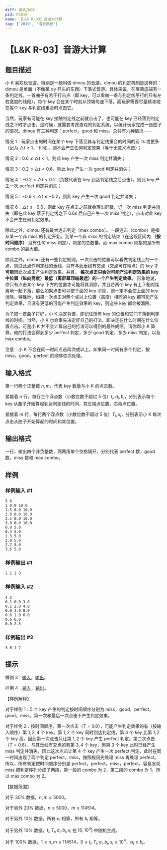 ```yaml
---
diff: 省选/NOI-
pid: P5819
name: 【L&K R-03】音游大计算
tag: ['2019', '洛谷原创']
---
```

# 【L&K R-03】音游大计算
## 题目描述

小 K 喜欢玩音游，特别是一款叫做 dimou 的音游。dimou 的判定机制是这样的：dimou 是单面（不像某 dy 开头的东西）下落式音游。具体来说，在屏幕底端有一条判定线。一首曲子有若干打击点（即 key，可以看做一条与判定线平行的只有左右宽度的线段），每个 key 会在某个时刻从顶端匀速下落，而玩家需要尽量精准地在每个 key 与判定线重合时点击它。

当然，玩家有可能在 key 接触判定线之前就点击了，也可能在 key 已经落到判定线之下时才点击。这时候，就需要考虑游戏的判定系统，以统计玩家完成一首曲子的情况。dimou 有三种判定：perfect，good 和 miss。总共有六种情况——

情况 $1$：玩家点击的时间在某个 key 下落至其与判定线重合的时间的前 $1s$ 或更多（记为 $\triangle t\ge1$，下同），则不会产生任何判定效果（等于无意义点击）；

情况 $2$：$0.6\le\triangle t<1$，则此 key 产生一次 miss 判定并消失；

情况 $3$：$0.2\le\triangle t<0.6$，则此 key 产生一次 good 判定并消失；

情况 $4$：$-0.2<\triangle t<0.2$（负数代表在 key 到达判定线之后点击），则此 key 产生一次 perfect 判定并消失；

情况 $5$：$-0.6<\triangle t\le-0.2$，则此 key 产生一次 good 判定并消失；

情况 $6$：$\triangle t\le-0.6$，则此 key 在点击之前就会落出屏幕，记一次 miss 判定并消失（即在此 key 落于判定线之下 $0.6s$ 后自己产生一次 miss 判定），点击对此 key 不会产生任何判定效果。

除此之外，dimou 还有最大连击判定（max combo）。一段连击（combo）是指从某一个非 miss 的判定开始，到某一个非 miss 的判定结束（在这段区间内 **（按时间顺序）** 没有任何 miss 判定），判定的总数量。而 max combo 则指的是所有 combo 的最大值。

除此之外，dimou 还有一些判定规则。一次点击的位置可以看做判定线上的一个点，则过此点作判定线的垂线，只有与此垂线有交点（交点可在端点）的 key 才**可能**因此次点击产生判定效果。并且， **每次点击只会对可能产生判定效果的 key 中位置（纵向高度）最低（离屏幕顶端最远）的一个产生判定效果。** 形象地说，你只有点击某个 key 下方的位置才可能将其消除，并且若两个 key 有上下相对距离地一起下落，那么如果点击可以使下面的 key 消除，则一定不会使上面的 key 消除。特殊地，如果一次点击对两个或以上位置（高度）相同的 key 都可能产生判定效果，且没有更低的可能产生判定效果的 key，则这些 key 都会被消除。

为了把一首曲子打好，小 K 决定背谱，即记住所有 key 的位置和它们下落到判定线的时间。当然，小 K 也会事先决定好自己的打法，即决定在什么时间在什么位置点击。可是小 K 并不会计算自己的打法可以得到的最终成绩。请你帮小 K 算算，他的打法会得到多少 perfect 判定，多少 good 判定，多少 miss 判定，以及 max combo。

注意：小 K 不会在同一时间点击两次或以上。如果同一时间有多个判定，按 miss，good，perfect 的顺序依次处理。
## 输入格式

第一行两个正整数 $n,m$，代表 key 数量与小 K 的点击数。

紧接着 $n$ 行，每行三个浮点数（小数位数不超过 $5$ 位）$t_i,a_i,b_i$，分别表示每个 key 从曲子开始算起到达判定线的时间，其左端点位置，右端点位置。

紧接着 $m$ 行，每行两个浮点数（小数位数不超过 $5$ 位）$T_i,x_i$，分别表示小 K 每次点击从曲子开始算起的时间和其位置。
## 输出格式

一行，输出四个非负整数，两两用单个空格隔开，分别代表 perfect 数，good 数，miss 数和 max combo。
## 样例

### 样例输入 #1
```
5 6
1 0.0 10.0
1.5 0.0 10.0
2.0 0.0 10.0
2.5 0.0 10.0
3.0 0.0 10.0
0.0 5.0
0.4 5.0
1.3 5.0
2.0 5.0
2.7 5.0
3.6 5.0
```
### 样例输出 #1
```
1 2 2 3
```
### 样例输入 #2
```
4 2
0.1 0.0 3.0
0.1 2.0 4.0
0.0 3.0 8.0
0.6 1.0 6.0
0.6 6.0
0.0 2.5
```
### 样例输出 #2
```
3 0 1 2
```
## 提示

样例 $3$：[输入](https://www.luogu.com.cn/paste/qrbt8fnq)，[输出](https://www.luogu.com.cn/paste/evke45h8)。

样例 $4$：[输入](https://www.luogu.com.cn/paste/a71namso)，[输出](https://www.luogu.com.cn/paste/jgpcani2)。

【样例解释】

对于样例 $1$：$5$ 个 key 产生的判定按时间顺序分别为 
 miss，good，perfect，good，miss。第一次和最后一次点击不产生判定效果。

对于样例 $2$：按时间顺序，第一次点击（$T=0.0$），可能产生判定效果的有（按输入顺序）第 $1,2,4$ 个 key。第 $1,2$ 个 key 同时到达判定线，第 $4$ 个 key 比第 $1,2$ 个 key 高。因此第一次点击只让第 $1,2$ 个 key 产生 perfect 判定。第二次点击（$T=0.6$），与其垂线有交点的有第 $3,4$ 个 key，但第 $3$ 个 key 此时已经产生 miss 判定并消失，因此这次点击让第 $4$ 个 key 产生一次 perfect 判定，此时在同一时间出现了两个判定 perfect，miss，按照规则先处理 miss 再处理 perfect。所以，所有判定按时间顺序分别是 perfect，perfect，miss，perfect。容易发现 miss 把判定序列分成了两段，第一段的 combo 为 $2$，第二段的 combo 为 $1$，所以 max combo 为 $2$。

【数据范围】

对于 $30\%$ 数据，$n,m\le5000$。

对于另外 $20\%$ 数据，$n\le5000$，$m\le114514$。

对于另外 $10\%$ 数据，所有 $a_i$ 相等，所有 $b_i$ 相等。

对于另外 $10\%$ 数据，$t_i,T_i,a_i,b_i,x_i$ 在 $[0,10^4]$ 中随机生成。

对于 $100\%$ 数据，$1\le n,m\le114514$，$0\le t_i,T_i,a_i,b_i,x_i\le 10^4$，$a_i\le b_i$。
